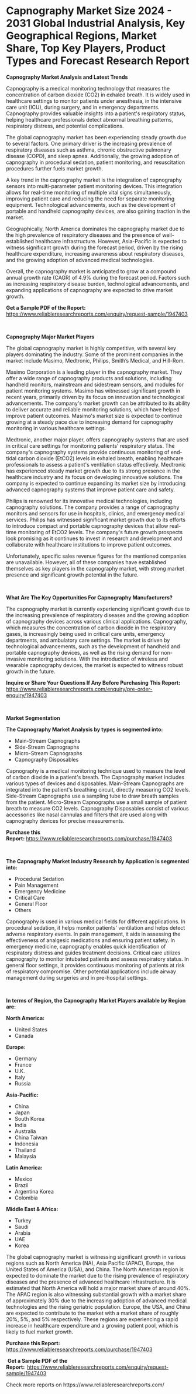 <p><h1>Capnography Market Size 2024 - 2031 Global Industrial Analysis, Key Geographical Regions, Market Share, Top Key Players, Product Types and Forecast Research Report</h1></p><p><strong>Capnography Market Analysis and Latest Trends</strong></p>
<p><p>Capnography is a medical monitoring technology that measures the concentration of carbon dioxide (CO2) in exhaled breath. It is widely used in healthcare settings to monitor patients under anesthesia, in the intensive care unit (ICU), during surgery, and in emergency departments. Capnography provides valuable insights into a patient's respiratory status, helping healthcare professionals detect abnormal breathing patterns, respiratory distress, and potential complications.</p><p>The global capnography market has been experiencing steady growth due to several factors. One primary driver is the increasing prevalence of respiratory diseases such as asthma, chronic obstructive pulmonary disease (COPD), and sleep apnea. Additionally, the growing adoption of capnography in procedural sedation, patient monitoring, and resuscitation procedures further fuels market growth.</p><p>A key trend in the capnography market is the integration of capnography sensors into multi-parameter patient monitoring devices. This integration allows for real-time monitoring of multiple vital signs simultaneously, improving patient care and reducing the need for separate monitoring equipment. Technological advancements, such as the development of portable and handheld capnography devices, are also gaining traction in the market.</p><p>Geographically, North America dominates the capnography market due to the high prevalence of respiratory diseases and the presence of well-established healthcare infrastructure. However, Asia-Pacific is expected to witness significant growth during the forecast period, driven by the rising healthcare expenditure, increasing awareness about respiratory diseases, and the growing adoption of advanced medical technologies.</p><p>Overall, the capnography market is anticipated to grow at a compound annual growth rate (CAGR) of 4.9% during the forecast period. Factors such as increasing respiratory disease burden, technological advancements, and expanding applications of capnography are expected to drive market growth.</p></p>
<p><strong>Get a Sample PDF of the Report:&nbsp;</strong> <a href="https://www.reliableresearchreports.com/enquiry/request-sample/1947403">https://www.reliableresearchreports.com/enquiry/request-sample/1947403</a></p>
<p>&nbsp;</p>
<p><strong>Capnography Major Market Players</strong></p>
<p><p>The global capnography market is highly competitive, with several key players dominating the industry. Some of the prominent companies in the market include Masimo, Medtronic, Philips, Smith’s Medical, and Hill-Rom.</p><p>Masimo Corporation is a leading player in the capnography market. They offer a wide range of capnography products and solutions, including handheld monitors, mainstream and sidestream sensors, and modules for patient monitoring systems. Masimo has witnessed significant growth in recent years, primarily driven by its focus on innovation and technological advancements. The company's market growth can be attributed to its ability to deliver accurate and reliable monitoring solutions, which have helped improve patient outcomes. Masimo's market size is expected to continue growing at a steady pace due to increasing demand for capnography monitoring in various healthcare settings.</p><p>Medtronic, another major player, offers capnography systems that are used in critical care settings for monitoring patients' respiratory status. The company's capnography systems provide continuous monitoring of end-tidal carbon dioxide (EtCO2) levels in exhaled breath, enabling healthcare professionals to assess a patient's ventilation status effectively. Medtronic has experienced steady market growth due to its strong presence in the healthcare industry and its focus on developing innovative solutions. The company is expected to continue expanding its market size by introducing advanced capnography systems that improve patient care and safety.</p><p>Philips is renowned for its innovative medical technologies, including capnography solutions. The company provides a range of capnography monitors and sensors for use in hospitals, clinics, and emergency medical services. Philips has witnessed significant market growth due to its efforts to introduce compact and portable capnography devices that allow real-time monitoring of EtCO2 levels. The company's future growth prospects look promising as it continues to invest in research and development and collaborate with healthcare institutions to improve patient outcomes.</p><p>Unfortunately, specific sales revenue figures for the mentioned companies are unavailable. However, all of these companies have established themselves as key players in the capnography market, with strong market presence and significant growth potential in the future.</p></p>
<p>&nbsp;</p>
<p><strong>What Are The Key Opportunities For Capnography Manufacturers?</strong></p>
<p><p>The capnography market is currently experiencing significant growth due to the increasing prevalence of respiratory diseases and the growing adoption of capnography devices across various clinical applications. Capnography, which measures the concentration of carbon dioxide in the respiratory gases, is increasingly being used in critical care units, emergency departments, and ambulatory care settings. The market is driven by technological advancements, such as the development of handheld and portable capnography devices, as well as the rising demand for non-invasive monitoring solutions. With the introduction of wireless and wearable capnography devices, the market is expected to witness robust growth in the future.</p></p>
<p><strong>Inquire or Share Your Questions If Any Before Purchasing This Report:</strong> <a href="https://www.reliableresearchreports.com/enquiry/pre-order-enquiry/1947403">https://www.reliableresearchreports.com/enquiry/pre-order-enquiry/1947403</a></p>
<p>&nbsp;</p>
<p><strong>Market Segmentation</strong></p>
<p><strong>The Capnography Market Analysis by types is segmented into:</strong></p>
<p><ul><li>Main-Stream Capnographs</li><li>Side-Stream Capnographs</li><li>Micro-Stream Capnographs</li><li>Capnography Disposables</li></ul></p>
<p><p>Capnography is a medical monitoring technique used to measure the level of carbon dioxide in a patient's breath. The Capnography market includes various types of devices and disposables. Main-Stream Capnographs are integrated into the patient's breathing circuit, directly measuring CO2 levels. Side-Stream Capnographs use a sampling tube to draw breath samples from the patient. Micro-Stream Capnographs use a small sample of patient breath to measure CO2 levels. Capnography Disposables consist of various accessories like nasal cannulas and filters that are used along with capnography devices for precise measurements.</p></p>
<p><strong>Purchase this Report:&nbsp;</strong><a href="https://www.reliableresearchreports.com/purchase/1947403">https://www.reliableresearchreports.com/purchase/1947403</a></p>
<p>&nbsp;</p>
<p><strong>The Capnography Market Industry Research by Application is segmented into:</strong></p>
<p><ul><li>Procedural Sedation</li><li>Pain Management</li><li>Emergency Medicine</li><li>Critical Care</li><li>General Floor</li><li>Others</li></ul></p>
<p><p>Capnography is used in various medical fields for different applications. In procedural sedation, it helps monitor patients' ventilation and helps detect adverse respiratory events. In pain management, it aids in assessing the effectiveness of analgesic medications and ensuring patient safety. In emergency medicine, capnography enables quick identification of respiratory distress and guides treatment decisions. Critical care utilizes capnography to monitor intubated patients and assess respiratory status. In general floor settings, it provides continuous monitoring of patients at risk of respiratory compromise. Other potential applications include airway management during surgeries and in pre-hospital settings.</p></p>
<p>&nbsp;</p>
<p><strong>In terms of Region, the Capnography Market Players available by Region are:</strong></p>
<p>
    <p> <strong> North America: </strong>
        <ul>
            <li>United States</li>
            <li>Canada</li>
        </ul>
        </p> 
    <p> <strong> Europe: </strong>
        <ul>
            <li>Germany</li>
            <li>France</li>
            <li>U.K.</li>
            <li>Italy</li>
            <li>Russia</li>
        </ul>
        </p> 
    <p> <strong> Asia-Pacific: </strong>
        <ul>
            <li>China</li>
            <li>Japan</li>
            <li>South Korea</li>
            <li>India</li>
            <li>Australia</li>
            <li>China Taiwan</li>
            <li>Indonesia</li>
            <li>Thailand</li>
            <li>Malaysia</li>
        </ul>
        </p> 
    <p> <strong> Latin America: </strong>
        <ul>
            <li>Mexico</li>
            <li>Brazil</li>
            <li>Argentina Korea</li>
            <li>Colombia</li>
        </ul>
        </p> 
    <p> <strong> Middle East & Africa: </strong>
        <ul>
            <li>Turkey</li>
            <li>Saudi</li>
            <li>Arabia</li>
            <li>UAE</li>
            <li>Korea</li>
        </ul>
    </p>
    </p>
<p><p>The global capnography market is witnessing significant growth in various regions such as North America (NA), Asia Pacific (APAC), Europe, the United States of America (USA), and China. The North American region is expected to dominate the market due to the rising prevalence of respiratory diseases and the presence of advanced healthcare infrastructure. It is estimated that North America will hold a major market share of around 40%. The APAC region is also witnessing substantial growth with a market share of approximately 30% due to the increasing adoption of advanced medical technologies and the rising geriatric population. Europe, the USA, and China are expected to contribute to the market with a market share of roughly 20%, 5%, and 5% respectively. These regions are experiencing a rapid increase in healthcare expenditure and a growing patient pool, which is likely to fuel market growth.</p></p>
<p><strong>Purchase this Report: </strong><a href="https://www.reliableresearchreports.com/purchase/1947403">https://www.reliableresearchreports.com/purchase/1947403</a></p>
<p>&nbsp;<strong>Get a Sample PDF of the Report:&nbsp;&nbsp;</strong><a href="https://www.reliableresearchreports.com/enquiry/request-sample/1947403">https://www.reliableresearchreports.com/enquiry/request-sample/1947403</a></p>
<p><strong></strong></p>
<p>Check more reports on https://www.reliableresearchreports.com/</p>